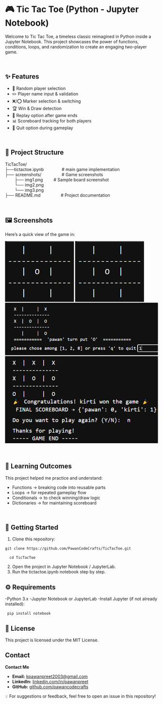 # 🎮 Tic Tac Toe (Python - Jupyter Notebook)

Welcome to Tic Tac Toe, a timeless classic reimagined in Python inside a Jupyter Notebook.
This project showcases the power of functions, conditions, loops, and randomization to create an engaging two-player game.  

<br>

## ✨ Features
- 🎲 Random player selection  
- ✏️ Player name input & validation  
- ❌/⭕ Marker selection & switching  
- 🏆 Win & Draw detection  
- 🔁 Replay option after game ends  
- 📊 Scoreboard tracking for both players  
- 🚪 Quit option during gameplay  

<br>

## 📂 Project Structure

TicTacToe/ <br>
├──tictactoe.ipynb &nbsp; &nbsp; &nbsp; &nbsp; &nbsp; &nbsp;  &nbsp; # main game implementation <br>
├── screenshots/ &nbsp; &nbsp; &nbsp; &nbsp; &nbsp; &nbsp;  &nbsp; &nbsp; # Game screenshots <br>
&nbsp; &nbsp; &nbsp; &nbsp;  ├── img1.png &nbsp;  &nbsp; &nbsp;  &nbsp; # Sample board screenshot <br>
&nbsp; &nbsp; &nbsp; &nbsp;  └── img2.png <br>
&nbsp; &nbsp; &nbsp; &nbsp;  └── img3.png <br> 
├── README.md &nbsp; &nbsp; &nbsp; &nbsp; &nbsp; &nbsp;  &nbsp; &nbsp; # Project documentation <br>

<br>


## 🖼️ Screenshots
Here’s a quick view of the game in:
<!-- ![Gameplay](screenshots/gameplay.gif) -->
![GameBoard](screenshots/img1.png)
![PlayerNames assign](screenshots/img1.png)
![Gameplay](screenshots/img3.png)
![Game win](screenshots/img4.png)


<br>

## 🎯 Learning Outcomes
This project helped me practice and understand:

 - Functions → breaking code into reusable parts
 - Loops → for repeated gameplay flow
 -  Conditionals → to check winning/draw logic
 -  Dictionaries → for maintaining scoreboard

<br> 

## 🚀 Getting Started

1. Clone this repository:
 ```
git clone https://github.com/PawanCodeCrafts/TicTacToe.git
```
```
  cd TicTacToe
```
2. Open the project in Jupyter Notebook / JupyterLab.
3. Run the tictactoe.ipynb notebook step by step.

## ⚙️ Requirements

-Python 3.x
-Jupyter Notebook or JupyterLab
-Install Jupyter (if not already installed):
  ```
   pip install notebook
```


## 📜 License
   This project is licensed under the MIT License.

## Contact
**Contact Me**
- **Email:** kpawanpreet2003@gmail.com
- **LinkedIn:** [linkedin.com/in/pawanpreet](https://www.linkedin.com/in/pawanpreet-2003/)
- **GitHub:** [github.com/pawancodecrafts](https://github.com/pawancodecrafts)


💡 For suggestions or feedback, feel free to open an issue in this repository!
